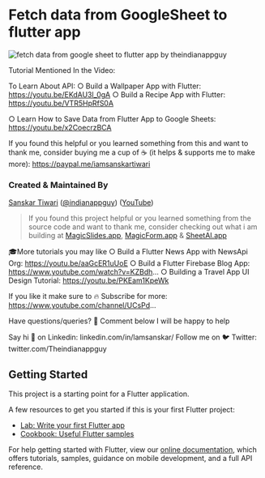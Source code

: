# Fetch data from GoogleSheet to flutter app 

![fetch data from google sheet to flutter app by theindianappguy](https://user-images.githubusercontent.com/55942632/99902603-fcc70880-2ce4-11eb-87c3-74211c807fcd.png)

Tutorial Mentioned In the Video:

To Learn About API:
○ Build a Wallpaper App with Flutter: https://youtu.be/EKdAU3l_0gA
○ Build a Recipe App with Flutter: https://youtu.be/VTR5HpRfS0A

○ Learn How to Save Data from Flutter App to Google Sheets: https://youtu.be/x2CoecrzBCA

If you found this helpful or you learned something from this and want to thank me, consider buying me a cup of ☕ (it helps & supports me to make more): https://paypal.me/iamsanskartiwari

### Created & Maintained By

[Sanskar Tiwari](https://github.com/theindianappguy) ([@indianappguy](https://twitter.com/indianappguy)) ([YouTube](https://www.youtube.com/c/SanskarTiwari))

> If you found this project helpful or you learned something from the source code and want to thank me,
> consider checking out what i am building at [MagicSlides.app](https://www.magicslides.app), [MagicForm.app](https://www.magicform.app) & [SheetAI.app](https://www.sheetai.app)

🎓More tutorials you may like
○ Build a Flutter News App with NewsApi Org: https://youtu.be/aaGcER1uUoE
○ Build a Flutter Firebase Blog App: https://www.youtube.com/watch?v=KZBdh...
○ Building a Travel App UI Design Tutorial: https://youtu.be/PKEam1KpeWk

If you like it make sure to 🔥 Subscribe for more: https://www.youtube.com/channel/UCsPd...

Have questions/queries? 💬 Comment below I will be happy to help

Say hi 👋 on Linkedin: linkedin.com/in/lamsanskar/
Follow me on 🐦 Twitter: twitter.com/Theindianappguy


## Getting Started

This project is a starting point for a Flutter application.

A few resources to get you started if this is your first Flutter project:

- [Lab: Write your first Flutter app](https://flutter.dev/docs/get-started/codelab)
- [Cookbook: Useful Flutter samples](https://flutter.dev/docs/cookbook)

For help getting started with Flutter, view our
[online documentation](https://flutter.dev/docs), which offers tutorials,
samples, guidance on mobile development, and a full API reference.
